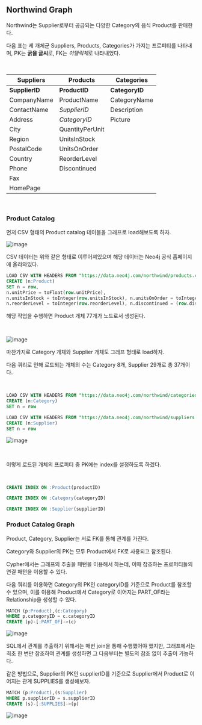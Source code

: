## Northwind Graph

Northwind는 Supplier로부터 공급되는 다양한 Category의 음식 Product를 판매한다.

다음 표는 세 개체군 Suppliers, Products, Categories가 가지는 프로퍼티를 나타내며, PK는 **굵을 글씨**로, FK는 *이탤릭체*로 나타내었다.

<br>

| Suppliers      | Products        | Categories     |
| -------------- | --------------- | -------------- |
| **SupplierID** | **ProductID**   | **CategoryID** |
| CompanyName    | ProductName     | CategoryName   |
| ContactName    | _SupplierID_    | Description    |
| Address        | _CategoryID_    | Picture        |
| City           | QuantityPerUnit |                |
| Region         | UnitsInStock    |                |
| PostalCode     | UnitsOnOrder    |                |
| Country        | ReorderLevel    |                |
| Phone          | Discontinued    |                |
| Fax            |                 |                |
| HomePage       |                 |

<br>

### Product Catalog

먼저 CSV 형태의 Product catalog 테이블을 그래프로 load해보도록 하자.

![image](https://user-images.githubusercontent.com/76294398/173306492-deb19044-4171-41d5-b101-c71779b79387.png)

CSV 데이터는 위와 같은 형태로 이루어져있으며 해당 데이터는 Neo4j 공식 홈페이지에 올라와있다.

```sql
LOAD CSV WITH HEADERS FROM "https://data.neo4j.com/northwind/products.csv" AS row
CREATE (n:Product)
SET n = row,
n.unitPrice = toFloat(row.unitPrice),
n.unitsInStock = toInteger(row.unitsInStock), n.unitsOnOrder = toInteger(row.unitsOnOrder),
n.reorderLevel = toInteger(row.reorderLevel), n.discontinued = (row.discontinued <> "0")
```

해당 작업을 수행하면 Product 개체 77개가 노드로서 생성된다.

<br>

![image](https://user-images.githubusercontent.com/76294398/173309073-cf0e4d78-4104-489a-bc0a-c0043d9d966e.png)

마찬가지로 Category 개체와 Supplier 개체도 그래프 형태로 load하자.

다음 쿼리로 인해 로드되는 개체의 수는 Category 8개, Supplier 29개로 총 37개이다.

<br>

```sql
LOAD CSV WITH HEADERS FROM "https://data.neo4j.com/northwind/categories.csv" AS row
CREATE (n:Category)
SET n = row
```

```sql
LOAD CSV WITH HEADERS FROM "https://data.neo4j.com/northwind/suppliers.csv" AS row
CREATE (n:Supplier)
SET n = row
```

![image](https://user-images.githubusercontent.com/76294398/173309748-e4c2f581-18eb-4e99-897a-5db947a82ac4.png)

<br>

이렇게 로드된 개체의 프로퍼티 중 PK에는 index를 설정하도록 하겠다.

<br>

```sql
CREATE INDEX ON :Product(productID)
```

```sql
CREATE INDEX ON :Category(categoryID)
```

```sql
CREATE INDEX ON :Supplier(supplierID)
```

### Product Catalog Graph

Product, Category, Supplier는 서로 FK를 통해 관계를 가진다.

Category와 Supplier의 PK는 모두 Product에서 FK로 사용되고 참조된다.

Cypher에서는 그래프의 추출을 패턴을 이용해서 하는데, 이때 참조하는 프로퍼티들의 연결 패턴을 이용할 수 있다.

다음 쿼리를 이용하면 Category의 PK인 categoryID를 기준으로 Product를 참조할 수 있으며, 이를 이용해 Product에서 Category로 이어지는 PART_OF라는 Relationship을 생성할 수 있다.

```sql
MATCH (p:Product),(c:Category)
WHERE p.categoryID = c.categoryID
CREATE (p)-[:PART_OF]->(c)
```

![image](https://user-images.githubusercontent.com/76294398/173311234-39207ab9-8d8c-4bd0-91bf-db682055b997.png)

SQL에서 관계를 추출하기 위해서는 매번 join을 통해 수행했어야 했지만, 그래프에서는 최초 한 번만 참조하여 관계를 생성하면 그 다음부터는 별도의 참조 없이 추출이 가능하다.

같은 방법으로, Supplier의 PK인 supplierID를 기준으로 Supplier에서 Product로 이어지는 관계 SUPPLIES를 생성해보자.

```sql
MATCH (p:Product),(s:Supplier)
WHERE p.supplierID = s.supplierID
CREATE (s)-[:SUPPLIES]->(p)
```

![image](https://user-images.githubusercontent.com/76294398/173312078-b53dbeb9-2d90-4bc0-8a9e-b77243219963.png)

<br>
